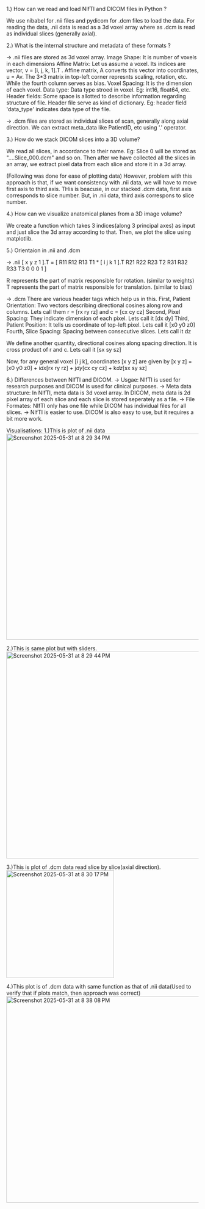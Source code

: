 1.) How can we read and load NIfTI and DICOM files in Python ?

We use nibabel for .nii files and pydicom for .dcm files to load the data. For reading the data, .nii data is read as a 3d voxel array where as .dcm is read as individual slices (generally axial).

2.) What is the internal structure and metadata of these formats ?

-> .nii files are stored as 3d voxel array.
Image Shape: It is number of voxels in each dimensions
Affine Matrix: Let us assume a voxel. Its indices are vector, v = [i, j, k, 1].T . Affine matrix, A converts this vector into coordinates, u = Av. The 3*3 matrix in top-left corner represnts scaling, rotation, etc. While the fourth column serves as bias.
Voxel Spacing: It is the dimension of each voxel.
Data type: Data type stroed in voxel. Eg: int16, float64, etc.
Header fields: Some space is allotted to describe information regarding structure of file. Header file serve as kind of dictionary. Eg: header field 'data_type' indicates data type of the file.

-> .dcm files are stored as individual slices of scan, generally along axial direction.
We can extract meta_data like PatientID, etc using '.' operator.

3.) How do we stack DICOM slices into a 3D volume?

We read all slices, in accordance to their name. Eg: Slice 0 will be stored as "....Slice_000.dcm" and so on.
Then after we have collected all the slices in an array, we extract pixel data from each slice and store it in a 3d array.

(Following was done for ease of plotting data)
However, problem with this approach is that, if we want consistency with .nii data, we will have to move first axis to third axis.
THis is beacuse, in our stacked .dcm data, first axis corresponds to slice number.
But, in .nii data, third axis correspons to slice number.

4.) How can we visualize anatomical planes from a 3D image volume?

We create a function which takes 3 indices(along 3 principal axes) as input and just slice the 3d array according to that. Then, we plot the slice using matplotlib.

5.) Orientaion in .nii and .dcm

-> .nii
[ x y z 1 ].T   = [ R11  R12  R13  T1      *  [ i j k 1 ].T
                    R21  R22  R23  T2
                    R31  R32  R33  T3
                    0    0    0    1   ] 

R represents the part of matrix responsible for rotation. (similar to weights)
T represents the part of matrix responsible for translation. (similar to bias)

-> .dcm
There are various header tags which help us in this.
First, Patient Orientation: Two vectors describing directional cosines along row and columns. Lets call them r = [rx ry rz] and c = [cx cy cz]
Second, Pixel Spacing: They indicate dimension of each pixel. Lets call it [dx dy]
Third, Patient Position: It tells us coordinate of top-left pixel. Lets call it [x0 y0 z0]
Fourth, Slice Spacing: Spacing between consecutive slices. Lets call it dz

We define another quantity, directional cosines along spacing direction. It is cross product of r and c. Lets call it [sx sy sz]

Now, for any general voxel [i j k], coordinates [x y z] are given by
[x y z] = [x0 y0 z0] + i*dx*[rx ry rz] + j*dy*[cx cy cz] + k*dz*[sx sy sz]

6.) Differences between NIfTI and DICOM.
-> Usgae: NIfTI is used for research purposes and DICOM is used for clinical purposes.
-> Meta data structure: In NIfTI, meta data is 3d voxel array. In DICOM, meta data is 2d pixel array of each slice and each slice is stored seperately as a file.
-> File Formates: NIfTI only has one file while DICOM has individual files for all slices.
-> NIfTI is easier to use. DICOM is also easy to use, but it requires a bit more work.


Visualisations:
1.)This is plot of .nii data
<img width="540" alt="Screenshot 2025-05-31 at 8 29 34 PM" src="https://github.com/user-attachments/assets/0ff85663-6e12-4442-92b3-2130a6fb718a" />

2.)This is same plot but with sliders.
<img width="542" alt="Screenshot 2025-05-31 at 8 29 44 PM" src="https://github.com/user-attachments/assets/738bdda2-ba7d-4708-bcb3-3552961351c1" />

3.)This is plot of .dcm data read slice by slice(axial direction).
<img width="282" alt="Screenshot 2025-05-31 at 8 30 17 PM" src="https://github.com/user-attachments/assets/63154483-5b3c-4103-9360-d28af3e4bf49" />

4.)This plot is of .dcm data with same function as that of .nii data(Used to verify that if plots match, then approach was correct)
<img width="541" alt="Screenshot 2025-05-31 at 8 38 08 PM" src="https://github.com/user-attachments/assets/e2ed0f4f-1b80-4cec-a5be-e01386dfc6a9" />

